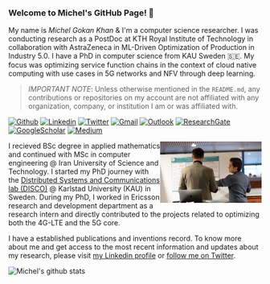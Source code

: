 ### Welcome to Michel's GitHub Page! 👋

My name is _Michel Gokan Khan_ & I'm a computer science researcher. I was conducting research as a PostDoc at KTH Royal Institute of Technology in collaboration with AstraZeneca in ML-Driven Optimization of Production in Industry 5.0. I have a PhD in computer science from KAU Sweden 🇸🇪. My focus was optimizing service function chains in the context of cloud native computing with use cases in 5G networks and NFV through deep learning.

> *IMPORTANT NOTE*: Unless otherwise mentioned in the `README.md`, any contributions or repositories on my account are not affiliated with any organization, company, or institution I am or was affiliated with.

[![Github](https://img.shields.io/badge/-Github-000?style=flat&logo=Github&logoColor=white)](https://github.com/MichelGokan)
[![Linkedin](https://img.shields.io/badge/-LinkedIn-blue?style=flat&logo=Linkedin&logoColor=white)](https://www.linkedin.com/in/michelgokan/)
[![Twitter](https://img.shields.io/twitter/url?style=social&url=https://twitter.com/KristinaUlicna)](https://twitter.com/michelgokan)
[![Gmail](https://img.shields.io/badge/-Gmail-critical?style=flat-square&logo=Gmail&logoColor=white&link=mailto:gokan.michel@gmail.com)](mailto:gokan.michel@gmail.com)
[![Outlook](https://img.shields.io/badge/-Outlook-0078D4?style=flat&logo=Microsoft-Outlook&logoColor=white)](mailto:michelgk@kth.se)
[![ResearchGate](https://img.shields.io/badge/-ResearchGate-green?style=flat&logo=ResearchGate&logoColor=white)](https://www.researchgate.net/profile/Michel_Gokan_Khan)
[![GoogleScholar](https://img.shields.io/badge/-Google%20Scholar-9cf?style=flat&logo=Google&logoColor=white)](https://scholar.google.com/citations?user=LJV0pHQAAAAJ&hl=en)
[![Medium](https://img.shields.io/badge/-Medium-black?style=flat&logo=Medium&logoColor=white)](https://michelgokankhan.medium.com/)

<!-- Any image aligned to the right. Beware the width -->
<img width="40%" align="right" alt="LIDo_Int" src="https://raw.githubusercontent.com/michelgokan/michelgokan/main/IAB-Posterpresentation_0.jpg" />

I recieved BSc degree in applied mathematics and continued with MSc in computer engineering @ Iran University of Science and Technology. I started my PhD journey with the [Distributed Systems and Communications lab (DISCO)](https://www.kau.se/en/cs/research/research-areas/computer-networking-disco/disco-distributed-systems-and-communications "DISCO lab") @ Karlstad University (KAU) in Sweden. During my PhD, I worked in Ericsson research and development department as a research intern and directly contributed to the projects related to optimizing both the 4G-LTE and the 5G core.

I have a established publications and inventions record. To know more about me and get access to the most recent information and updates about my research, please visit [my Linkedin profile](https://www.linkedin.com/in/michelgokan/) or [follow me on Twitter](https://twitter.com/michelgokan).

![Michel's github stats](https://github-readme-stats.vercel.app/api?username=michelgokan&show_icons=true)
